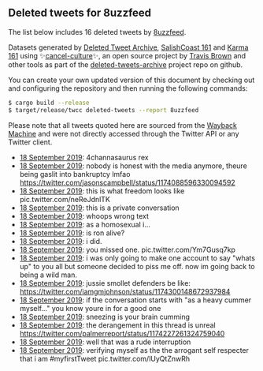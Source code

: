 ## Deleted tweets for 8uzzfeed

The list below includes 16 deleted tweets by
[8uzzfeed](https://twitter.com/8uzzfeed).



Datasets generated by [Deleted Tweet Archive](https://twitter.com/deletedtweet161), 
[SalishCoast 161](https://twitter.com/SalishCoastA) and [Karma 161](https://twitter.com/KarmaOneSixOne) 
using ✨[cancel-culture](https://github.com/travisbrown/cancel-culture)✨, an open source project by 
[Travis Brown](https://twitter.com/travisbrown) and other tools as part of the 
[deleted-tweets-archive](https://github.com/salcoast/deleted-tweets-archive/) project repo on github.

You can create your own updated version of this document by checking out and configuring the
repository and then running the following commands:

```bash
$ cargo build --release
$ target/release/twcc deleted-tweets --report 8uzzfeed
```

Please note that all tweets quoted here are sourced from the
[Wayback Machine](https://web.archive.org) and were not directly accessed through the Twitter API or
any Twitter client.

* [18 September 2019](https://web.archive.org/web/20190918143903/https://twitter.com/8uzzfeed/status/1174329607090298881): 4channasaurus rex
* [18 September 2019](https://web.archive.org/web/20190918145530/https://twitter.com/8uzzfeed/status/1174326638059950080): nobody is honest with the media anymore, theure being gaslit into bankruptcy lmfao https://twitter.com/jasonscampbell/status/1174088596330094592
* [18 September 2019](https://web.archive.org/web/20190918143632/https://twitter.com/8uzzfeed/status/1174322613914669056): this is what freedom looks like pic.twitter.com/neReJdnlTK
* [18 September 2019](https://web.archive.org/web/20190918142339/https://twitter.com/8uzzfeed/status/1174322301246029824): this is a private conversation
* [18 September 2019](https://web.archive.org/web/20190918144544/https://twitter.com/8uzzfeed/status/1174321500024987648): whoops wrong text
* [18 September 2019](https://web.archive.org/web/20190918144544/https://twitter.com/8uzzfeed/status/1174321500024987648): as a homosexual i...
* [18 September 2019](https://web.archive.org/web/20190918135820/https://twitter.com/8uzzfeed/status/1174320986017161216): is ron alive?
* [18 September 2019](https://web.archive.org/web/20190918134728/https://twitter.com/8uzzfeed/status/1174315870203666433): i did.
* [18 September 2019](https://web.archive.org/web/20190918133541/https://twitter.com/8uzzfeed/status/1174308254404530177): you missed one. pic.twitter.com/Ym7Gusq7kp
* [18 September 2019](https://web.archive.org/web/20190918132417/https://twitter.com/8uzzfeed/status/1174306419056762881): i was only going to make one account to say "whats up" to you all but someone decided to piss me off.  now im going back to being a wild man.
* [18 September 2019](https://web.archive.org/web/20190918135749/https://twitter.com/8uzzfeed/status/1174306030907547648): jussie smollet defenders be like: https://twitter.com/iamgmjohnson/status/1174300148672937984
* [18 September 2019](https://web.archive.org/web/20190918133938/https://twitter.com/8uzzfeed/status/1174305371269341184): if the conversation starts with "as a heavy cummer myself..." you know youre in for a good one
* [18 September 2019](https://web.archive.org/web/20190918120207/https://twitter.com/8uzzfeed/status/1174287535121584131): sneezing is your brain cumming
* [18 September 2019](https://web.archive.org/web/20190918120225/https://twitter.com/8uzzfeed/status/1174286037989974016): the derangement in this thread is unreal https://twitter.com/palmerreport/status/1174227261324759040
* [18 September 2019](https://web.archive.org/web/20190918115826/https://twitter.com/8uzzfeed/status/1174282678943846400): well that was a rude interruption
* [18 September 2019](https://web.archive.org/web/20190918112144/https://twitter.com/8uzzfeed/status/1174278542584176640): verifying myself as the the arrogant self respecter that i am   #myfirstTweet  pic.twitter.com/lUyQtZnwRh
